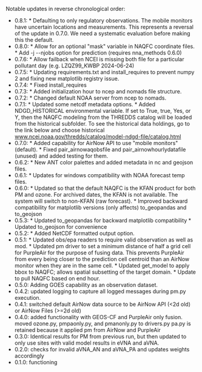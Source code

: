 Notable updates in reverse chronological order:
* 0.8.1: * Defaulting to only regulatory observations. The mobile monitors
           have uncertain locations and measurements. This represents a
           reversal of the update in 0.7.0. We need a systematic evaluation
           before making this the default.
* 0.8.0: * Allow for an optional "mask" variable in NAQFC coordinate files.
         * Add -j --njobs option for prediction (requires nna_methods 0.6.0)
* 0.7.6: * Allow failback when NCEI is missing both file for a particular
           pollutant day (e.g. LZQZ99_KWBP 2024-06-24)
* 0.7.5: * Updating requirements.txt and install_requires to prevent numpy 2
           and fixing new matplotlib registry issue.
* 0.7.4: * Fixed install_requires
* 0.7.3: * Added initialization hour to ncep and nomads file structure.
* 0.7.2: * Changed default NOAA server from ncep to nomads.
* 0.7.1: * Updated some netcdf metadata options.
         * Added NDGD_HISTORICAL environmental variable. If set to True, true,
           Yes, or Y, then the NAQFC modeling from the THREDDS catalog will
           be loaded from the historical subfolder. To see the historical
           data holdings, go to the link below and choose historical
           www.ncei.noaa.gov/thredds/catalog/model-ndgd-file/catalog.html
* 0.7.0: * Added capability for AirNow API to use "mobile monitors" (default).
         * Fixed pair_airnowaqobsfile and pair_airnowhourlydatafile (unused)
           and added testing for them.
* 0.6.2: * New ANT color palettes and added metadata in nc and geojson files.
* 0.6.1: * Updates for windows compatibility with NOAA forecast temp files.
* 0.6.0: * Updated so that the default NAQFC is the KFAN product for both PM
           and ozone. For archived dates, the KFAN is not available. The system
           will switch to non-KFAN (raw forecast).
         * Improved backward compatibility for matplotlib versions (only
           affects) to_geopandas and to_geojson
* 0.5.3: * Updated to_geopandas for backward matplotlib compatibility
         * Updated to_geojson for convenience
* 0.5.2: * Added NetCDF formatted output option.
* 0.5.1: * Updated obs/epa readers to require valid observation as well as mod.
         * Updated pm driver to set a minimum distance of half a grid cell for
           PurpleAir for the purpose of fusing data. This prevents PurpleAir
           from every being closer to the prediction cell centroid than an
           AirNow monitor when they are in the same cell.
         * Updated get_model to apply bbox to NAQFC; allows spatial subsetting
           of the target domain.
         * Update to pull NAQFC based on end hour.
* 0.5.0: Adding GOES capability as an observation dataset.
* 0.4.2: updated logging to capture all logged messages during pm.py execution.
* 0.4.1: switched default AirNow data source to be AirNow API (<2d old) or
         AirNow Files (>=2d old)
* 0.4.0: added functionality with GEOS-CF and PurpleAir only fusion.
         moved ozone.py, pmpaonly.py, and pmanonly.py to drivers.py
         pa.py is retained because it applied pm from AirNow and PurpleAir
* 0.3.0: Identical results for PM from previous run, but then updated to only
         use sites with valid model results in eVNA and aVNA.
* 0.2.0: checks for invalid aVNA_AN and aVNA_PA and updates weights accordingly
* 0.1.0: functioning
